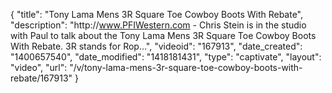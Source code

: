 {
    "title": "Tony Lama Mens 3R Square Toe Cowboy Boots With Rebate",
    "description": "http:\/\/www.PFIWestern.com - Chris Stein is in the studio with Paul to talk about the Tony Lama Mens 3R Square Toe Cowboy Boots With Rebate. 3R stands for Rop...",
    "videoid": "167913",
    "date_created": "1400657540",
    "date_modified": "1418181431",
    "type": "captivate",
    "layout": "video",
    "url": "\/v\/tony-lama-mens-3r-square-toe-cowboy-boots-with-rebate\/167913"
}
